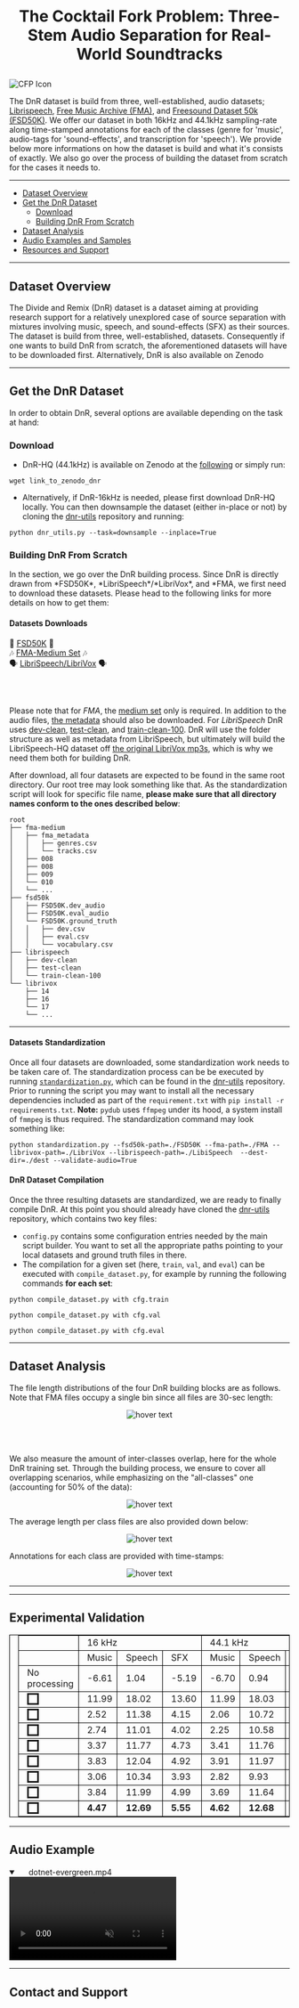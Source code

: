 <h1> 
<p align="center">
The Cocktail Fork Problem: Three-Stem Audio Separation for Real-World Soundtracks
</p>
</h1>

![CFP Icon](/assets/cocktail_force.jpg)

The DnR dataset is build from three, well-established, audio datasets; [Librispeech](https://ieeexplore.ieee.org/stamp/stamp.jsp?tp=&arnumber=7178964), [Free Music Archive (FMA)](https://arxiv.org/pdf/1612.01840.pdf), and [Freesound Dataset 50k (FSD50K)](https://arxiv.org/pdf/2010.00475.pdf). We offer our dataset in both 16kHz and 44.1kHz sampling-rate along time-stamped annotations for each of the classes (genre for 'music', audio-tags for 'sound-effects', and transcription for 'speech'). We provide below more informations on how the dataset is build and what it's consists of exactly. We also go over the process of building the dataset from scratch for the cases it needs to.

-----

*   [Dataset Overview](#overview)
*   [Get the DnR Dataset](#getdnr)
    *   [Download](#download)
    *   [Building DnR From Scratch](#scratch)
*   [Dataset Analysis](#analysis)
*   [Audio Examples and Samples](#examples)
*   [Resources and Support](#contact)

-----

<h2 id="overview">Dataset Overview</h2>
The Divide and Remix (DnR) dataset is a dataset aiming at providing research support for a relatively unexplored case of source separation with mixtures involving music, speech, and sound-effects (SFX) as their sources. The dataset is build from three, well-established, datasets. Consequently if one wants to build DnR from scratch, the aforementioned datasets will have to be downloaded first. Alternatively, DnR is also available on Zenodo

-----

<h2 id="getdnr">Get the DnR Dataset</h2>
In order to obtain DnR, several options are available depending on the task at hand:
<h3 id="download">Download</h3>

- DnR-HQ (44.1kHz) is available on Zenodo at the [following](#dummy) or simply run:
```
wget link_to_zenodo_dnr
```

- Alternatively, if DnR-16kHz is needed, please first download DnR-HQ locally. You can then downsample the dataset (either in-place or not) by cloning the [dnr-utils](https://www.merl.com/) repository and running:
```
python dnr_utils.py --task=downsample --inplace=True
```

<h3 id="scratch">Building DnR From Scratch</h3>
In the section, we go over the DnR building process. Since DnR is directly drawn from *FSD50K*, *LibriSpeech*/*LibriVox*, and *FMA, we first need to download these datasets. Please head to the following links for more details on how to get them:

<h4 id="scratch">Datasets Downloads</h4>

<p align="center">

:police_car: <a href="https://zenodo.org/record/4060432#.YTkaoN8pBPY">FSD50K</a> :police_car:
<br>
:notes: <a href="https://github.com/mdeff/fma">FMA-Medium Set</a> :notes:
<br>
:speaking_head: <a href="https://www.openslr.org/12">LibriSpeech/LibriVox</a> :speaking_head:

<br><br>
</p>

Please note that for *FMA*, the [medium set](https://os.unil.cloud.switch.ch/fma/fma_medium.zip) only is required. In addition to the audio files, [the metadata](https://os.unil.cloud.switch.ch/fma/fma_metadata.zip) should also be downloaded. For *LibriSpeech* DnR uses [dev-clean](https://www.openslr.org/resources/12/dev-clean.tar.gz), [test-clean](https://www.openslr.org/resources/12/test-clean.tar.gz), and [train-clean-100](https://www.openslr.org/resources/12/train-clean-100.tar.gz). DnR will use the folder structure as well as metadata from LibriSpeech, but ultimately will build the LibriSpeech-HQ dataset off [the original LibriVox mp3s](https://www.openslr.org/resources/12/original-mp3.tar.gz), which is why we need them both for building DnR.

After download, all four datasets are expected to be found in the same root directory. Our root tree may look something like that. As the standardization script will look for specific file name, __please make sure that all directory names conform to the ones described below__:
```
root
├── fma-medium
│   ├── fma_metadata
│   │   ├── genres.csv
│   │   └── tracks.csv
│   ├── 008
│   ├── 008
│   ├── 009
│   └── 010
│   └── ...
├── fsd50k
│   ├── FSD50K.dev_audio
│   ├── FSD50K.eval_audio
│   └── FSD50K.ground_truth
│   │   ├── dev.csv
│   │   ├── eval.csv
│   │   └── vocabulary.csv
├── librispeech
│   ├── dev-clean
│   ├── test-clean
│   └── train-clean-100
└── librivox
    ├── 14
    ├── 16
    └── 17
    └── ...
```
-----

<h4 id="scratch">Datasets Standardization</h4>

Once all four datasets are downloaded, some standardization work needs to be taken care of. The standardization process can be be executed by running [`standardization.py`](https://www.merl.com/), which can be found in the [dnr-utils](https://www.merl.com/) repository. Prior to running the script you may want to install all the necessary dependencies included as part of the `requirement.txt` with `pip install -r requirements.txt`. 
__Note:__ `pydub` uses `ffmpeg` under its hood, a system install of `fmmpeg` is thus required.
The standardization command may look something like:
```
python standardization.py --fsd50k-path=./FSD50K --fma-path=./FMA --librivox-path=./LibriVox --librispeech-path=./LibiSpeech  --dest-dir=./dest --validate-audio=True
```

<h4 id="scratch">DnR Dataset Compilation</h4>

Once the three resulting datasets are standardized, we are ready to finally compile DnR. At this point you should already have cloned the [dnr-utils](https://www.merl.com/) repository, which contains two key files:

- `config.py` contains some configuration entries needed by the main script builder. You want to set all the appropriate paths pointing to your local datasets and ground truth files in there. 
- The compilation for a given set (here, `train`, `val`, and `eval`) can be executed with `compile_dataset.py`, for example by running the following commands __for each set__:
```
python compile_dataset.py with cfg.train
```
```
python compile_dataset.py with cfg.val
```
```
python compile_dataset.py with cfg.eval
```

-----

<h2 id="analysis">Dataset Analysis</h2>
The file length distributions of the four DnR building blocks are as follows. Note that FMA files occupy a single bin since all files are 30-sec length:

<p align="center">
  <img src="./assets/filelengths.pdf" title="hover text">
</p>

<br><br>

We also measure the amount of inter-classes overlap, here for the whole DnR training set. Through the building process, we ensure to cover all overlapping scenarios, while emphasizing on the "all-classes" one (accounting for 50% of the data):

<p align="center">
  <img src="./assets/data_stats.png" title="hover text">
</p>

The average length per class files are also provided down below:

<p align="center">
  <img src="./assets/avg_len_files.png" title="hover text">
</p>

Annotations for each class are provided with time-stamps:

<p align="center">
  <img src="./assets/annots.png" title="hover text">
</p>

<hr />

-----

<h2 id="analysis">Experimental Validation</h2>
<style>
table, th, td {
  border: 1px solid black;
  padding-left: 15px;
}
table.left {
  margin-left: auto; 
  margin-right: auto;

}
</style>
<table>
    <tr>
        <td></td>
        <td colspan="3">16 kHz</td>
        <td colspan="3">44.1 kHz</td>
    </tr>
    <tr>
        <td></td>
        <td>Music</td>
        <td>Speech</td>
        <td>SFX</td>
        <td>Music</td>
        <td>Speech</td>
        <td>SFX</td>
    </tr>
    <tr>
        <td style="text-align:left"> No processing</td>
        <td>-6.61</td>
        <td>1.04</td>
        <td>-5.19</td>
        <td>-6.70</td>
        <td>0.94</td>
        <td>-4.94</td>
    </tr>
    <tr>
    <td style="text-align:left"> <img src="./assets/oraclepsf.pdf" alt="" height=15 border=3></td>
        <td>11.99</td>
        <td>18.02</td>
        <td>13.60</td>
        <td>11.99</td>
        <td>18.03</td>
        <td>13.83</td>
    </tr>
    <tr>
    <td style="text-align:left"> <img src="./assets/tasnet.pdf" alt="" height=15 border=3></td>
        <td>2.52</td>
        <td>11.38</td>
        <td>4.15</td>
        <td>2.06</td>
        <td>10.72</td>
        <td>4.01</td>
    </tr>
    <tr>
    <td style="text-align:left"> <img src="./assets/masktcn.pdf" alt="" height=15 border=3></td>
        <td>2.74</td>
        <td>11.01</td>
        <td>4.02</td>
        <td>2.25</td>
        <td>10.58</td>
        <td>4.47</td>
    </tr>
    <tr>
    <td style="text-align:left"> <img src="./assets/xumx32.pdf" alt="" height=15 border=3></td>
        <td>3.37</td>
        <td>11.77</td>
        <td>4.73</td>
        <td>3.41</td>
        <td>11.76</td>
        <td>5.16</td>
    </tr>
    <tr>
    <td style="text-align:left"> <img src="./assets/xumx64.pdf" alt="" height=15 border=3></td>
        <td>3.83</td>
        <td>12.04</td>
        <td>4.92</td>
        <td>3.91</td>
        <td>11.97</td>
        <td>5.42</td>
    </tr>
    <tr>
    <td style="text-align:left"> <img src="./assets/xumx256.pdf" alt="" height=15 border=3></td>
        <td>3.06</td>
        <td>10.34</td>
        <td>3.93</td>
        <td>2.82</td>
        <td>9.93</td>
        <td>4.12</td>
    </tr>
    <tr>
    <td style="text-align:left"> <img src="./assets/xumx64multidec.pdf" alt="" height=15 border=3></td>
        <td>3.84</td>
        <td>11.99</td>
        <td>4.99</td>
        <td>3.69</td>
        <td>11.64</td>
        <td>5.11</td>
    </tr>
    <tr>
    <td style="text-align:left"> <img src="./assets/xumxmixedmultidec.pdf" alt="" height=15 border=3></td>
        <td><span style="font-weight:bold">4.47</span></td>
        <td><span style="font-weight:bold">12.69</span></td>
        <td><span style="font-weight:bold">5.55</span></td>
        <td><span style="font-weight:bold">4.62</span></td>
        <td><span style="font-weight:bold">12.68</span></td>
        <td><span style="font-weight:bold">6.03</span></td>
    </tr>
</table>

-----

<h2 id="examples">Audio Example</h2>

<details open="" class="details-reset border rounded-2">
  <summary class="px-3 py-2 border-bottom">
    <svg aria-hidden="true" viewBox="0 0 16 16" version="1.1" data-view-component="true" height="16" width="16" class="octicon octicon-device-camera-video">
    <path fill-rule="evenodd" d="..."></path>
</svg>
    <span aria-label="Video description dotnet-evergreen.mp4" class="m-1">dotnet-evergreen.mp4</span>
    <span class="dropdown-caret"></span>
  </summary>

  <video src="./assets/medias/tape_sfx.mp4" controls="controls" muted="muted" class="d-block rounded-bottom-2 width-fit" style="max-height:300px;">

  </video>
</details>

-----

<h2 id="contact">Contact and Support</h2>

